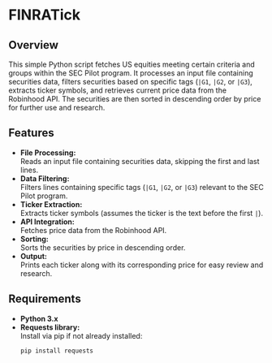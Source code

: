 # FINRATick


## Overview

This simple Python script fetches US equities meeting certain criteria and groups within the SEC Pilot program. It processes an input file containing securities data, filters securities based on specific tags (`|G1`, `|G2`, or `|G3`), extracts ticker symbols, and retrieves current price data from the Robinhood API. The securities are then sorted in descending order by price for further use and research.

## Features

- **File Processing:**  
  Reads an input file containing securities data, skipping the first and last lines.
- **Data Filtering:**  
  Filters lines containing specific tags (`|G1`, `|G2`, or `|G3`) relevant to the SEC Pilot program.
- **Ticker Extraction:**  
  Extracts ticker symbols (assumes the ticker is the text before the first `|`).
- **API Integration:**  
  Fetches price data from the Robinhood API.
- **Sorting:**  
  Sorts the securities by price in descending order.
- **Output:**  
  Prints each ticker along with its corresponding price for easy review and research.

## Requirements

- **Python 3.x**
- **Requests library:**  
  Install via pip if not already installed:
  ```bash
  pip install requests
